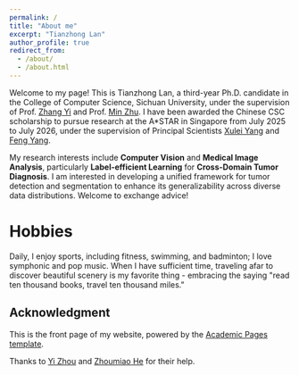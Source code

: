 ```yaml
---
permalink: /
title: "About me"
excerpt: "Tianzhong Lan"
author_profile: true
redirect_from: 
  - /about/
  - /about.html
---
```


Welcome to my page! This is Tianzhong Lan, a third-year Ph.D. candidate in the College of Computer Science, Sichuan University, under the supervision of Prof. [Zhang Yi](http://www.machineilab.org/users/zhangyi/index.html) and Prof. [Min Zhu](http://scuvis.org). I have been awarded the Chinese CSC scholarship to pursue research at the A*STAR in Singapore from July 2025 to July 2026, under the supervision of Principal Scientists [Xulei Yang](https://dawdleryang.github.io) and [Feng Yang](https://scholar.google.com/citations?user=i-UD9l4AAAAJ&hl=zh-CN&oi=ao).
<!-- Here is my [CV](https://echochou990919.github.io/files/YiZhou_CV.pdf). -->

My research interests include **Computer Vision** and **Medical Image Analysis**, particularly **Label-efficient Learning** for **Cross-Domain Tumor Diagnosis**. I am interested in developing a unified framework for tumor detection and segmentation to enhance its generalizability across diverse data distributions. Welcome to exchange advice!

Hobbies
======
Daily, I enjoy sports, including fitness, swimming, and badminton; I love symphonic and pop music. When I have sufficient time, traveling afar to discover beautiful scenery is my favorite thing - embracing the saying "read ten thousand books, travel ten thousand miles."

Acknowledgment
------
This is the front page of my website, powered by the [Academic Pages template](https://academicpages.github.io/).

Thanks to [Yi Zhou](https://echochou990919.github.io/) and [Zhoumiao He](https://abaowannasleep.github.io/) for their help.
